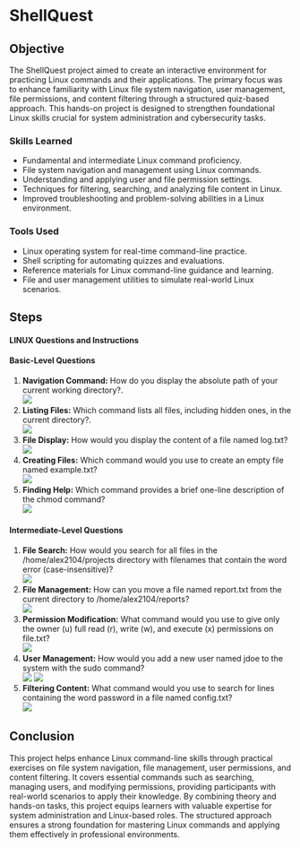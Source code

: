 # ShellQuest

## Objective

The ShellQuest project aimed to create an interactive environment for practicing Linux commands and their applications. The primary focus was to enhance familiarity with Linux file system navigation, user management, file permissions, and content filtering through a structured quiz-based approach. This hands-on project is designed to strengthen foundational Linux skills crucial for system administration and cybersecurity tasks.

### Skills Learned

- Fundamental and intermediate Linux command proficiency.
- File system navigation and management using Linux commands.
- Understanding and applying user and file permission settings.
- Techniques for filtering, searching, and analyzing file content in Linux.
- Improved troubleshooting and problem-solving abilities in a Linux environment.

  
### Tools Used

- Linux operating system for real-time command-line practice.
- Shell scripting for automating quizzes and evaluations.
- Reference materials for Linux command-line guidance and learning.
- File and user management utilities to simulate real-world Linux scenarios.

## Steps

#### LINUX Questions and Instructions

#### Basic-Level Questions

1. **Navigation Command:** How do you display the absolute path of your current working directory?. <br/><img src="https://github.com/user-attachments/assets/f4d0e6b6-153d-49aa-9c96-8b5a64169d58" />
2. **Listing Files:** Which command lists all files, including hidden ones, in the current directory?. <br/><img src="https://github.com/user-attachments/assets/118d4e2f-b2e0-4ffc-949a-adc4324ac396" />
3. **File Display:** How would you display the content of a file named log.txt? <br/><img src="https://github.com/user-attachments/assets/f45ed103-0e3b-4fb3-b58a-8e19451f407a" />
4. **Creating Files:** Which command would you use to create an empty file named example.txt? <br/><img src="https://github.com/user-attachments/assets/8e21d817-ad97-4503-89d2-f299c87f76ac" />
5. **Finding Help:** Which command provides a brief one-line description of the chmod command? <br/><img src="https://github.com/user-attachments/assets/4e530058-2447-432b-a3f1-2aa7625a67b2" />

#### Intermediate-Level Questions

1. **File Search:** How would you search for all files in the /home/alex2104/projects directory with filenames that contain the word error (case-insensitive)? <br/><img src="https://github.com/user-attachments/assets/abec83b5-5d20-4121-8318-b598fdc3cc75" />
2. **File Management:** How can you move a file named report.txt from the current directory to /home/alex2104/reports? <br/><img src="https://github.com/user-attachments/assets/faba94a6-3946-41ac-80fd-c43f39cb0ec6" />
3. **Permission Modification:** What command would you use to give only the owner (u) full read (r), write (w), and execute (x) permissions on file.txt? <br/><img src="https://github.com/user-attachments/assets/5fddb389-d962-47fb-9949-4879db263c47" />
4. **User Management:** How would you add a new user named jdoe to the system with the sudo command? <br/><img src="https://github.com/user-attachments/assets/235896f3-4aa6-41b7-83d5-db8e3d10245b" /> <img src="https://github.com/user-attachments/assets/c0f40992-e5f1-4664-a248-07691fd56a63" />
5. **Filtering Content:** What command would you use to search for lines containing the word password in a file named config.txt? <br/><img src="https://github.com/user-attachments/assets/88720577-1d99-4b70-abe3-a1264d4ee1b0" />

## Conclusion

This project helps enhance Linux command-line skills through practical exercises on file system navigation, file management, user permissions, and content filtering. It covers essential commands such as searching, managing users, and modifying permissions, providing participants with real-world scenarios to apply their knowledge. By combining theory and hands-on tasks, this project equips learners with valuable expertise for system administration and Linux-based roles. The structured approach ensures a strong foundation for mastering Linux commands and applying them effectively in professional environments.


 
